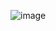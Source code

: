 ![image](https://github.com/marcoalonso/SwiftuiOnUIKitDemo/assets/49013250/1e9c64f9-c8e5-4baf-a1fc-8562cb75b3fe)
